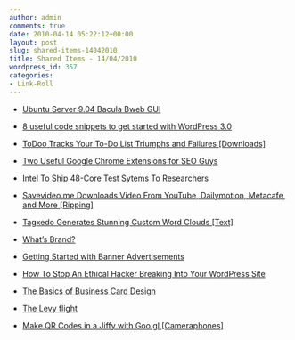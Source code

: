 ```yaml
---
author: admin
comments: true
date: 2010-04-14 05:22:12+00:00
layout: post
slug: shared-items-14042010
title: Shared Items - 14/04/2010
wordpress_id: 357
categories:
- Link-Roll
---
```


  * [Ubuntu Server 9.04 Bacula Bweb GUI](http://www.howtoforge.com/ubuntu-server-9.04-bacula-bweb-gui)
  

  * [8 useful code snippets to get started with WordPress 3.0](http://www.catswhocode.com/blog/8-useful-code-snippets-to-get-started-with-wordpress-3-0)
  

  * [ToDoo Tracks Your To-Do List Triumphs and Failures [Downloads]](http://feeds.gawker.com/~r/lifehacker/full/~3/sy1c5GRMQ7U/todoo-tracks-your-to+do-list-triumphs-and-failures)
  

  * [Two Useful Google Chrome Extensions for SEO Guys](http://feedproxy.google.com/~r/Makeuseof/~3/pRk1ebWuC0U/)
  

  * [Intel To Ship 48-Core Test Sytems To Researchers](http://rss.slashdot.org/~r/Slashdot/slashdot/~3/RVIT9_ouX_g/Intel-To-Ship-48-Core-Test-Sytems-To-Researchers)
  

  * [Savevideo.me Downloads Video From YouTube, Dailymotion, Metacafe, and More [Ripping]](http://feeds.gawker.com/~r/lifehacker/full/~3/LMZyxxbEh6s/savevideome-downloads-video-from-youtube-dailymotion-metacafe-and-more)
  

  * [Tagxedo Generates Stunning Custom Word Clouds [Text]](http://feeds.gawker.com/~r/lifehacker/full/~3/KLyLkInDiwU/tagxedo-generates-stunning-custom-word-clouds)
  

  * [What’s Brand?](http://designinformer.com/whats-brand/)
  

  * [Getting Started with Banner Advertisements](http://designinformer.com/getting-started-banner-advertisements/)
  

  * [How To Stop An Ethical Hacker Breaking Into Your WordPress Site](http://feedproxy.google.com/~r/Nometech/~3/0yl413yLpU0/)
  

  * [The Basics of Business Card Design](http://designinformer.com/basics-business-card-design/)
  

  * [The Levy flight](http://feedproxy.google.com/~r/typepad/sethsmainblog/~3/Vg8_2Lsc0Yw/the-levy-flight.html)
  

  * [Make QR Codes in a Jiffy with Goo.gl [Cameraphones]](http://feeds.gawker.com/~r/lifehacker/full/~3/ZA4KpSjV5TM/make-qr-codes-in-a-jiffy-with-googl)
  

